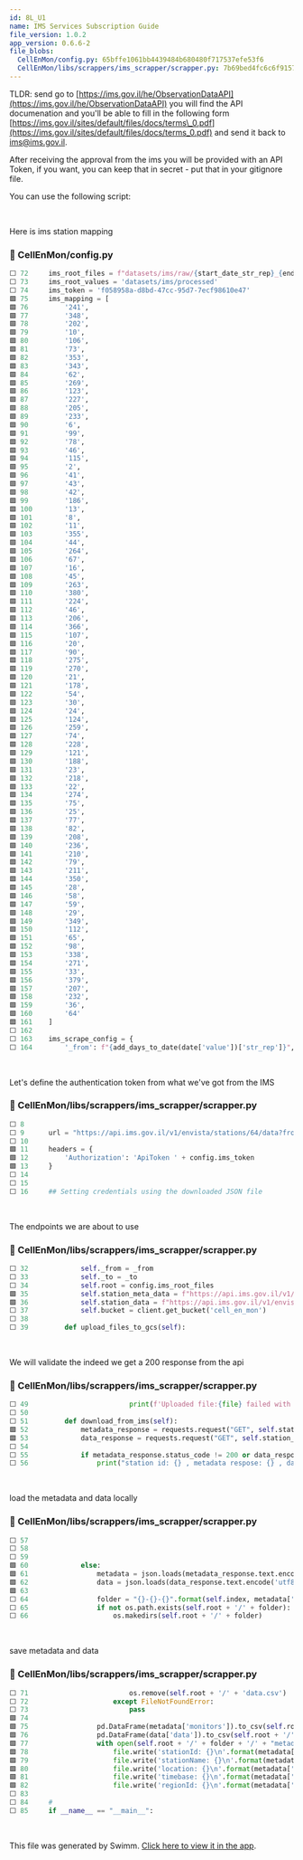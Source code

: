 ```yaml
---
id: 8L_U1
name: IMS Services Subscription Guide
file_version: 1.0.2
app_version: 0.6.6-2
file_blobs:
  CellEnMon/config.py: 65bffe1061bb4439484b680480f717537efe53f6
  CellEnMon/libs/scrappers/ims_scrapper/scrapper.py: 7b69bed4fc6c6f9157d22d8d34f56634c1ec18c2
---
```


TLDR: send go to [https://ims.gov.il/he/ObservationDataAPI](https://ims.gov.il/he/ObservationDataAPI) you will find the API documenation and you'll be able to fill in the following form [https://ims.gov.il/sites/default/files/docs/terms\_0.pdf](https://ims.gov.il/sites/default/files/docs/terms_0.pdf) and send it back to ims@ims.gov.il.

After receiving the approval from the ims you will be provided with an API Token, if you want, you can keep that in secret - put that in your gitignore file.

You can use the following script:

<br/>

Here is ims station mapping
<!-- NOTE-swimm-snippet: the lines below link your snippet to Swimm -->
### 📄 CellEnMon/config.py
```python
⬜ 72     ims_root_files = f"datasets/ims/raw/{start_date_str_rep}_{end_date_str_rep}"  # DD/MM/YYYY
⬜ 73     ims_root_values = 'datasets/ims/processed'
⬜ 74     ims_token = 'f058958a-d8bd-47cc-95d7-7ecf98610e47'
🟩 75     ims_mapping = [
🟩 76         '241',
🟩 77         '348',
🟩 78         '202',
🟩 79         '10',
🟩 80         '106',
🟩 81         '73',
🟩 82         '353',
🟩 83         '343',
🟩 84         '62',
🟩 85         '269',
🟩 86         '123',
🟩 87         '227',
🟩 88         '205',
🟩 89         '233',
🟩 90         '6',
🟩 91         '99',
🟩 92         '78',
🟩 93         '46',
🟩 94         '115',
🟩 95         '2',
🟩 96         '41',
🟩 97         '43',
🟩 98         '42',
🟩 99         '186',
🟩 100        '13',
🟩 101        '8',
🟩 102        '11',
🟩 103        '355',
🟩 104        '44',
🟩 105        '264',
🟩 106        '67',
🟩 107        '16',
🟩 108        '45',
🟩 109        '263',
🟩 110        '380',
🟩 111        '224',
🟩 112        '46',
🟩 113        '206',
🟩 114        '366',
🟩 115        '107',
🟩 116        '20',
🟩 117        '90',
🟩 118        '275',
🟩 119        '270',
🟩 120        '21',
🟩 121        '178',
🟩 122        '54',
🟩 123        '30',
🟩 124        '24',
🟩 125        '124',
🟩 126        '259',
🟩 127        '74',
🟩 128        '228',
🟩 129        '121',
🟩 130        '188',
🟩 131        '23',
🟩 132        '218',
🟩 133        '22',
🟩 134        '274',
🟩 135        '75',
🟩 136        '25',
🟩 137        '77',
🟩 138        '82',
🟩 139        '208',
🟩 140        '236',
🟩 141        '210',
🟩 142        '79',
🟩 143        '211',
🟩 144        '350',
🟩 145        '28',
🟩 146        '58',
🟩 147        '59',
🟩 148        '29',
🟩 149        '349',
🟩 150        '112',
🟩 151        '65',
🟩 152        '98',
🟩 153        '338',
🟩 154        '271',
🟩 155        '33',
🟩 156        '379',
🟩 157        '207',
🟩 158        '232',
🟩 159        '36',
🟩 160        '64'
🟩 161    ]
⬜ 162    
⬜ 163    ims_scrape_config = {
⬜ 164        '_from': f"{add_days_to_date(date['value'])['str_rep']}",  # MM/DD/YYYY
```

<br/>

Let's define the authentication token from what we've got from the IMS
<!-- NOTE-swimm-snippet: the lines below link your snippet to Swimm -->
### 📄 CellEnMon/libs/scrappers/ims_scrapper/scrapper.py
```python
⬜ 8      
⬜ 9      url = "https://api.ims.gov.il/v1/envista/stations/64/data?from=2019/12/01&to=2020/01/01"
⬜ 10     
🟩 11     headers = {
🟩 12         'Authorization': 'ApiToken ' + config.ims_token
🟩 13     }
⬜ 14     
⬜ 15     
⬜ 16     ## Setting credentials using the downloaded JSON file
```

<br/>

The endpoints we are about to use
<!-- NOTE-swimm-snippet: the lines below link your snippet to Swimm -->
### 📄 CellEnMon/libs/scrappers/ims_scrapper/scrapper.py
```python
⬜ 32             self._from = _from
⬜ 33             self._to = _to
⬜ 34             self.root = config.ims_root_files
🟩 35             self.station_meta_data = f"https://api.ims.gov.il/v1/envista/stations/{station_id}"
🟩 36             self.station_data = f"https://api.ims.gov.il/v1/envista/stations/{station_id}/data/?from={_from}&to={_to}"
⬜ 37             self.bucket = client.get_bucket('cell_en_mon')
⬜ 38     
⬜ 39         def upload_files_to_gcs(self):
```

<br/>

We will validate the indeed we get a 200 response from the api
<!-- NOTE-swimm-snippet: the lines below link your snippet to Swimm -->
### 📄 CellEnMon/libs/scrappers/ims_scrapper/scrapper.py
```python
⬜ 49                         print(f'Uploaded file:{file} failed with the following exception:{e}!')
⬜ 50     
⬜ 51         def download_from_ims(self):
🟩 52             metadata_response = requests.request("GET", self.station_meta_data, headers=headers)
🟩 53             data_response = requests.request("GET", self.station_data, headers=headers)
⬜ 54     
⬜ 55             if metadata_response.status_code != 200 or data_response.status_code != 200:
⬜ 56                 print("station id: {} , metadata respose: {} , data response: {}".format(self.station_id,
```

<br/>

load the metadata and data locally
<!-- NOTE-swimm-snippet: the lines below link your snippet to Swimm -->
### 📄 CellEnMon/libs/scrappers/ims_scrapper/scrapper.py
```python
⬜ 57                                                                                          metadata_response.status_code,
⬜ 58                                                                                          data_response.status_code))
⬜ 59     
🟩 60             else:
🟩 61                 metadata = json.loads(metadata_response.text.encode('utf8'))
🟩 62                 data = json.loads(data_response.text.encode('utf8'))
🟩 63     
⬜ 64                 folder = "{}-{}-{}".format(self.index, metadata['stationId'], metadata['name'])
⬜ 65                 if not os.path.exists(self.root + '/' + folder):
⬜ 66                     os.makedirs(self.root + '/' + folder)
```

<br/>

save metadata and data
<!-- NOTE-swimm-snippet: the lines below link your snippet to Swimm -->
### 📄 CellEnMon/libs/scrappers/ims_scrapper/scrapper.py
```python
⬜ 71                         os.remove(self.root + '/' + 'data.csv')
⬜ 72                     except FileNotFoundError:
⬜ 73                         pass
🟩 74     
🟩 75                 pd.DataFrame(metadata['monitors']).to_csv(self.root + '/' + folder + '/' + "monitors.csv", index=False)
🟩 76                 pd.DataFrame(data['data']).to_csv(self.root + '/' + folder + '/' + "data.csv", index=False)
🟩 77                 with open(self.root + '/' + folder + '/' + "metadata.txt", 'w') as file:
🟩 78                     file.write('stationId: {}\n'.format(metadata['stationId']))
🟩 79                     file.write('stationName: {}\n'.format(metadata['name']))
🟩 80                     file.write('location: {}\n'.format(metadata['location']))
🟩 81                     file.write('timebase: {}\n'.format(metadata['timebase']))
🟩 82                     file.write('regionId: {}\n'.format(metadata['regionId']))
⬜ 83     
⬜ 84     #
⬜ 85     if __name__ == "__main__":
```

<br/>

This file was generated by Swimm. [Click here to view it in the app](https://app.swimm.io/repos/Z2l0aHViJTNBJTNBQ2VsbEVuTW9uLVJlc2VhcmNoJTNBJTNBc2FnaXRpbWluc2t5/docs/8L_U1).